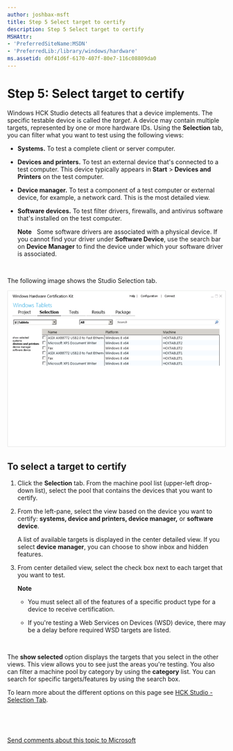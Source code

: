 ```yaml
---
author: joshbax-msft
title: Step 5 Select target to certify
description: Step 5 Select target to certify
MSHAttr:
- 'PreferredSiteName:MSDN'
- 'PreferredLib:/library/windows/hardware'
ms.assetid: d0f41d6f-6170-407f-80e7-116c08809da0
---
```


# Step 5: Select target to certify


Windows HCK Studio detects all features that a device implements. The specific testable device is called the *target*. A device may contain multiple targets, represented by one or more hardware IDs. Using the **Selection** tab, you can filter what you want to test using the following views:

-   **Systems.** To test a complete client or server computer.

-   **Devices and printers.** To test an external device that's connected to a test computer. This device typically appears in **Start** &gt; **Devices and Printers** on the test computer.

-   **Device manager.** To test a component of a test computer or external device, for example, a network card. This is the most detailed view.

-   **Software devices.** To test filter drivers, firewalls, and antivirus software that's installed on the test computer.

    **Note**  
    Some software drivers are associated with a physical device. If you cannot find your driver under **Software Device**, use the search bar on **Device Manager** to find the device under which your software driver is associated.

     

The following image shows the Studio Selection tab.

![hck 2.1 studio selection tab](images/hck-winb-studio-selection-tab.png)

## To select a target to certify


1.  Click the **Selection** tab. From the machine pool list (upper-left drop-down list), select the pool that contains the devices that you want to certify.

2.  From the left-pane, select the view based on the device you want to certify: **systems, device and printers, device manager,** or **software device**.

    A list of available targets is displayed in the center detailed view. If you select **device manager**, you can choose to show inbox and hidden features.

3.  From center detailed view, select the check box next to each target that you want to test.

    **Note**  
    -   You must select all of the features of a specific product type for a device to receive certification.

    -   If you're testing a Web Services on Devices (WSD) device, there may be a delay before required WSD targets are listed.

     

The **show selected** option displays the targets that you select in the other views. This view allows you to see just the areas you're testing. You also can filter a machine pool by category by using the **category** list. You can search for specific targets/features by using the search box.

To learn more about the different options on this page see [HCK Studio - Selection Tab](hck-studio---selection-tab.md).

 

 

[Send comments about this topic to Microsoft](mailto:wsddocfb@microsoft.com?subject=Documentation%20feedback%20%5Bp_hck\p_hck%5D:%20Step%205:%20Select%20target%20to%20certify%20%20RELEASE:%20%284/27/2016%29&body=%0A%0APRIVACY%20STATEMENT%0A%0AWe%20use%20your%20feedback%20to%20improve%20the%20documentation.%20We%20don't%20use%20your%20email%20address%20for%20any%20other%20purpose,%20and%20we'll%20remove%20your%20email%20address%20from%20our%20system%20after%20the%20issue%20that%20you're%20reporting%20is%20fixed.%20While%20we're%20working%20to%20fix%20this%20issue,%20we%20might%20send%20you%20an%20email%20message%20to%20ask%20for%20more%20info.%20Later,%20we%20might%20also%20send%20you%20an%20email%20message%20to%20let%20you%20know%20that%20we've%20addressed%20your%20feedback.%0A%0AFor%20more%20info%20about%20Microsoft's%20privacy%20policy,%20see%20http://privacy.microsoft.com/default.aspx. "Send comments about this topic to Microsoft")




